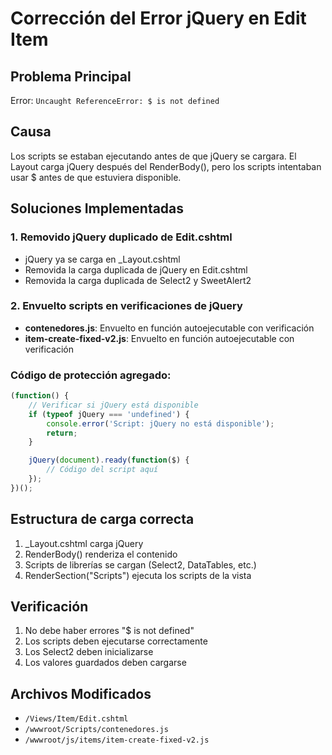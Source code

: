 # Corrección del Error jQuery en Edit Item

## Problema Principal
Error: `Uncaught ReferenceError: $ is not defined`

## Causa
Los scripts se estaban ejecutando antes de que jQuery se cargara. El Layout carga jQuery después del RenderBody(), pero los scripts intentaban usar $ antes de que estuviera disponible.

## Soluciones Implementadas

### 1. Removido jQuery duplicado de Edit.cshtml
- jQuery ya se carga en _Layout.cshtml
- Removida la carga duplicada de jQuery en Edit.cshtml
- Removida la carga duplicada de Select2 y SweetAlert2

### 2. Envuelto scripts en verificaciones de jQuery
- **contenedores.js**: Envuelto en función autoejecutable con verificación
- **item-create-fixed-v2.js**: Envuelto en función autoejecutable con verificación

### Código de protección agregado:
```javascript
(function() {
    // Verificar si jQuery está disponible
    if (typeof jQuery === 'undefined') {
        console.error('Script: jQuery no está disponible');
        return;
    }

    jQuery(document).ready(function($) {
        // Código del script aquí
    });
})();
```

## Estructura de carga correcta
1. _Layout.cshtml carga jQuery
2. RenderBody() renderiza el contenido
3. Scripts de librerías se cargan (Select2, DataTables, etc.)
4. RenderSection("Scripts") ejecuta los scripts de la vista

## Verificación
1. No debe haber errores "$ is not defined"
2. Los scripts deben ejecutarse correctamente
3. Los Select2 deben inicializarse
4. Los valores guardados deben cargarse

## Archivos Modificados
- `/Views/Item/Edit.cshtml`
- `/wwwroot/Scripts/contenedores.js`
- `/wwwroot/js/items/item-create-fixed-v2.js`